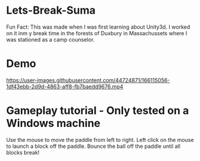 # Lets-Break-Suma

Fun Fact: This was made when I was first learning about Unity3d. I worked on it inm y break time in the forests of Duxbury in Massachussets where I was stationed as a camp counselor.

# Demo

https://user-images.githubusercontent.com/44724871/166115056-1df43ebb-2d9d-4863-aff8-fb7baedd9676.mp4

# Gameplay tutorial - Only tested on a Windows machine

Use the mouse to move the paddle from left to right.
Left click on the mouse to launch a block off the paddle.
Bounce the ball off the paddle until all blocks break!
